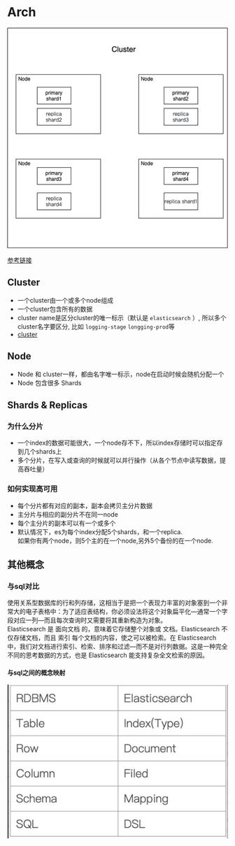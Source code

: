 # Arch
![img.png](elastic-search-arch.png)  

[参考链接](https://www.zhihu.com/question/323811022)
## Cluster
- 一个cluster由一个或多个node组成
- 一个cluster包含所有的数据
- cluster name是区分cluster的唯一标示（默认是 `elasticsearch` ）, 
  所以多个cluster名字要区分, 比如 `logging-stage` `longging-prod`等
- [cluster](https://www.elastic.co/guide/en/elasticsearch/reference/6.5/getting-started-concepts.html#_cluster)

## Node
- Node 和 cluster一样，都由名字唯一标示，node在启动时候会随机分配一个
- Node 包含很多 Shards

## Shards & Replicas
### 为什么分片
- 一个index的数据可能很大，一个node存不下，所以index存储时可以指定存到几个shards上
- 多个分片，在写入或查询的时候就可以并行操作（从各个节点中读写数据，提高吞吐量）

### 如何实现高可用
- 每个分片都有对应的副本，副本会拷贝主分片数据
- 主分片与相应的副分片不在同一node
- 每个主分片的副本可以有一个或多个
- 默认情况下，es为每个index分配5个shards，和一个replica.  
  如果你有两个node，则5个主的在一个node,另外5个备份的在一个node.

## 其他概念
### 与sql对比
使用关系型数据库的行和列存储，这相当于是把一个表现力丰富的对象塞到一个非常大的电子表格中：为了适应表结构，你必须设法将这个对象扁平化—​通常一个字段对应一列—​而且每次查询时又需要将其重新构造为对象。  
Elasticsearch 是 面向文档 的，意味着它存储整个对象或 文档。Elasticsearch 不仅存储文档，而且 索引 每个文档的内容，使之可以被检索。在 Elasticsearch 中，我们对文档进行索引、检索、排序和过滤—​而不是对行列数据。这是一种完全不同的思考数据的方式，也是 Elasticsearch 能支持复杂全文检索的原因。
#### 与sql之间的概念映射
![img.png](sql-elastic.png)